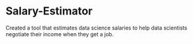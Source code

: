 # Salary-Estimator
Created a tool that estimates data science salaries to help data scientists negotiate their income when they get a job.
